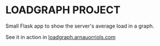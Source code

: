 LOADGRAPH PROJECT
=================

Small Flask app to show the server's average load in a graph. 

See it in action in [loadgraph.arnauorriols.com](http://loadgraph.arnauorriols.com)


